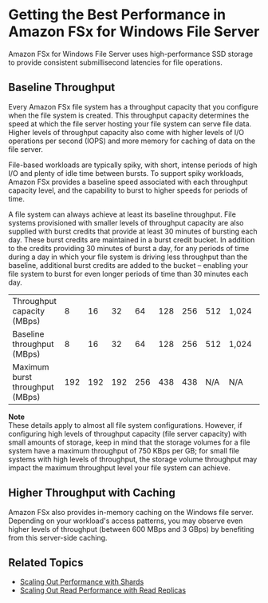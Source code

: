 # Getting the Best Performance in Amazon FSx for Windows File Server<a name="performance"></a>

Amazon FSx for Windows File Server uses high\-performance SSD storage to provide consistent submillisecond latencies for file operations\.

## Baseline Throughput<a name="fsx-baseline-throughput"></a>

Every Amazon FSx file system has a throughput capacity that you configure when the file system is created\. This throughput capacity determines the speed at which the file server hosting your file system can serve file data\. Higher levels of throughput capacity also come with higher levels of I/O operations per second \(IOPS\) and more memory for caching of data on the file server\.

File\-based workloads are typically spiky, with short, intense periods of high I/O and plenty of idle time between bursts\. To support spiky workloads, Amazon FSx provides a baseline speed associated with each throughput capacity level, and the capability to burst to higher speeds for periods of time\.

A file system can always achieve at least its baseline throughput\. File systems provisioned with smaller levels of throughput capacity are also supplied with burst credits that provide at least 30 minutes of bursting each day\. These burst credits are maintained in a burst credit bucket\. In addition to the credits providing 30 minutes of burst a day, for any periods of time during a day in which your file system is driving less throughput than the baseline, additional burst credits are added to the bucket – enabling your file system to burst for even longer periods of time than 30 minutes each day\.


|  |  |  |  |  |  |  |  |  |  | 
| --- |--- |--- |--- |--- |--- |--- |--- |--- |--- |
| Throughput capacity \(MBps\) | 8 | 16 | 32 | 64 | 128 | 256 | 512 | 1,024 | 2,048 | 
| Baseline throughput \(MBps\) | 8 | 16 | 32 | 64 | 128 | 256 | 512 | 1,024 | 2,048 | 
| Maximum burst throughput \(MBps\) | 192 | 192 | 192 | 256 | 438 | 438 | N/A | N/A | N/A | 

**Note**  
These details apply to almost all file system configurations\. However, if configuring high levels of throughput capacity \(file server capacity\) with small amounts of storage, keep in mind that the storage volumes for a file system have a maximum throughput of 750 KBps per GB; for small file systems with high levels of throughput, the storage volume throughput may impact the maximum throughput level your file system can achieve\.

## Higher Throughput with Caching<a name="fsx-higher-throughput"></a>

Amazon FSx also provides in\-memory caching on the Windows file server\. Depending on your workload's access patterns, you may observe even higher levels of throughput \(between 600 MBps and 3 GBps\) by benefiting from this server\-side caching\.

## Related Topics<a name="perf-related"></a>
+ [Scaling Out Performance with Shards](scale-out-performance.md)
+ [Scaling Out Read Performance with Read Replicas](scale-out-read.md)